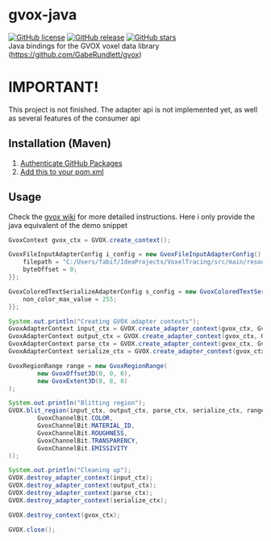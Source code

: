 # gvox-java
[![GitHub license](https://img.shields.io/github/license/FabulousCodingFox/gvox-java.svg)](https://github.com/FabulousCodingFox/gvox-java/blob/master/LICENSE)
[![GitHub release](https://img.shields.io/github/release/FabulousCodingFox/gvox-java.svg)](https://GitHub.com/FabulousCodingFox/gvox-java/releases/)
[![GitHub stars](https://img.shields.io/github/stars/FabulousCodingFox/gvox-java.svg)](https://GitHub.com/FabulousCodingFox/gvox-java/stargazers/)
<br>
Java bindings for the GVOX voxel data library (https://github.com/GabeRundlett/gvox)

# IMPORTANT!
This project is not finished. The adapter api is not implemented yet, as well as several features of the consumer api

## Installation (Maven)
1. [Authenticate GitHub Packages](https://docs.github.com/en/packages/working-with-a-github-packages-registry/working-with-the-apache-maven-registry#authenticating-to-github-packages)
2. [Add this to your pom.xml](https://github.com/FabulousCodingFox/gvox-java/packages/1833313)

## Usage
Check the [gvox wiki](https://github.com/GabeRundlett/gvox/wiki) for more detailed instructions. Here i only provide the java equivalent of the demo snippet
```java
GvoxContext gvox_ctx = GVOX.create_context();

GvoxFileInputAdapterConfig i_config = new GvoxFileInputAdapterConfig() {{
    filepath = "C:/Users/fabif/IdeaProjects/VoxelTracing/src/main/resources/models/menger.vox";
    byteOffset = 0;
}};

GvoxColoredTextSerializeAdapterConfig s_config = new GvoxColoredTextSerializeAdapterConfig() {{
    non_color_max_value = 255;
}};

System.out.println("Creating GVOX adapter contexts");
GvoxAdapterContext input_ctx = GVOX.create_adapter_context(gvox_ctx, Gvox.get_input_adapter(gvox_ctx, "file"), i_config);
GvoxAdapterContext output_ctx = GVOX.create_adapter_context(gvox_ctx, Gvox.get_output_adapter(gvox_ctx, "stdout"), null);
GvoxAdapterContext parse_ctx = GVOX.create_adapter_context(gvox_ctx, Gvox.get_parse_adapter(gvox_ctx, "magicavoxel"), null);
GvoxAdapterContext serialize_ctx = GVOX.create_adapter_context(gvox_ctx, Gvox.get_serialize_adapter(gvox_ctx, "colored_text"), s_config);

GvoxRegionRange range = new GvoxRegionRange(
        new GvoxOffset3D(0, 0, 0),
        new GvoxExtent3D(8, 8, 8)
);

System.out.println("Blitting region");
GVOX.blit_region(input_ctx, output_ctx, parse_ctx, serialize_ctx, range, List.of(
        GvoxChannelBit.COLOR,
        GvoxChannelBit.MATERIAL_ID,
        GvoxChannelBit.ROUGHNESS,
        GvoxChannelBit.TRANSPARENCY,
        GvoxChannelBit.EMISSIVITY
));

System.out.println("Cleaning up");
GVOX.destroy_adapter_context(input_ctx);
GVOX.destroy_adapter_context(output_ctx);
GVOX.destroy_adapter_context(parse_ctx);
GVOX.destroy_adapter_context(serialize_ctx);

GVOX.destroy_context(gvox_ctx);

GVOX.close();
```
